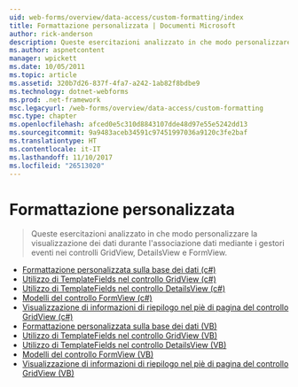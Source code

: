 ```yaml
---
uid: web-forms/overview/data-access/custom-formatting/index
title: Formattazione personalizzata | Documenti Microsoft
author: rick-anderson
description: Queste esercitazioni analizzato in che modo personalizzare la visualizzazione dei dati durante l'associazione dati mediante i gestori eventi nei controlli GridView, DetailsView e FormView.
ms.author: aspnetcontent
manager: wpickett
ms.date: 10/05/2011
ms.topic: article
ms.assetid: 320b7d26-837f-4fa7-a242-1ab82f8bdbe9
ms.technology: dotnet-webforms
ms.prod: .net-framework
msc.legacyurl: /web-forms/overview/data-access/custom-formatting
msc.type: chapter
ms.openlocfilehash: afced0e5c310d8843107dde48d97e55e5242dd13
ms.sourcegitcommit: 9a9483aceb34591c97451997036a9120c3fe2baf
ms.translationtype: HT
ms.contentlocale: it-IT
ms.lasthandoff: 11/10/2017
ms.locfileid: "26513020"
---
```

<a name="custom-formatting"></a>Formattazione personalizzata
====================
> Queste esercitazioni analizzato in che modo personalizzare la visualizzazione dei dati durante l'associazione dati mediante i gestori eventi nei controlli GridView, DetailsView e FormView.


- [Formattazione personalizzata sulla base dei dati (c#)](custom-formatting-based-upon-data-cs.md)
- [Utilizzo di TemplateFields nel controllo GridView (c#)](using-templatefields-in-the-gridview-control-cs.md)
- [Utilizzo di TemplateFields nel controllo DetailsView (c#)](using-templatefields-in-the-detailsview-control-cs.md)
- [Modelli del controllo FormView (c#)](using-the-formview-s-templates-cs.md)
- [Visualizzazione di informazioni di riepilogo nel piè di pagina del controllo GridView (c#)](displaying-summary-information-in-the-gridview-s-footer-cs.md)
- [Formattazione personalizzata sulla base dei dati (VB)](custom-formatting-based-upon-data-vb.md)
- [Utilizzo di TemplateFields nel controllo GridView (VB)](using-templatefields-in-the-gridview-control-vb.md)
- [Utilizzo di TemplateFields nel controllo DetailsView (VB)](using-templatefields-in-the-detailsview-control-vb.md)
- [Modelli del controllo FormView (VB)](using-the-formview-s-templates-vb.md)
- [Visualizzazione di informazioni di riepilogo nel piè di pagina del controllo GridView (VB)](displaying-summary-information-in-the-gridview-s-footer-vb.md)
